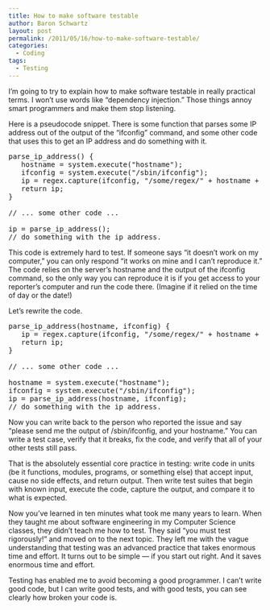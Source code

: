 ```yaml
---
title: How to make software testable
author: Baron Schwartz
layout: post
permalink: /2011/05/16/how-to-make-software-testable/
categories:
  - Coding
tags:
  - Testing
---
```

I&#8217;m going to try to explain how to make software testable in really practical terms. I won&#8217;t use words like &#8220;dependency injection.&#8221; Those things annoy smart programmers and make them stop listening.

Here is a pseudocode snippet. There is some function that parses some IP address out of the output of the &#8220;ifconfig&#8221; command, and some other code that uses this to get an IP address and do something with it.

<pre>parse_ip_address() {
   hostname = system.execute("hostname");
   ifconfig = system.execute("/sbin/ifconfig");
   ip = regex.capture(ifconfig, "/some/regex/" + hostname + "/some/other/regex/");
   return ip;
}

// ... some other code ...

ip = parse_ip_address();
// do something with the ip address.
</pre>

This code is extremely hard to test. If someone says &#8220;it doesn&#8217;t work on my computer,&#8221; you can only respond &#8220;it works on mine and I can&#8217;t reproduce it.&#8221; The code relies on the server&#8217;s hostname and the output of the ifconfig command, so the only way you can reproduce it is if you get access to your reporter&#8217;s computer and run the code there. (Imagine if it relied on the time of day or the date!)

Let&#8217;s rewrite the code.

<pre>parse_ip_address(hostname, ifconfig) {
   ip = regex.capture(ifconfig, "/some/regex/" + hostname + "/some/other/regex/");
   return ip;
}

// ... some other code ...

hostname = system.execute("hostname");
ifconfig = system.execute("/sbin/ifconfig");
ip = parse_ip_address(hostname, ifconfig);
// do something with the ip address.
</pre>

Now you can write back to the person who reported the issue and say &#8220;please send me the output of /sbin/ifconfig, and your hostname.&#8221; You can write a test case, verify that it breaks, fix the code, and verify that all of your other tests still pass.

That is the absolutely essential core practice in testing: write code in units (be it functions, modules, programs, or something else) that accept input, cause no side effects, and return output. Then write test suites that begin with known input, execute the code, capture the output, and compare it to what is expected.

Now you&#8217;ve learned in ten minutes what took me many years to learn. When they taught me about software engineering in my Computer Science classes, they didn&#8217;t teach me how to test. They said &#8220;you must test rigorously!&#8221; and moved on to the next topic. They left me with the vague understanding that testing was an advanced practice that takes enormous time and effort. It turns out to be simple &#8212; if you start out right. And it saves enormous time and effort.

Testing has enabled me to avoid becoming a good programmer. I can&#8217;t write good code, but I can write good tests, and with good tests, you can see clearly how broken your code is.